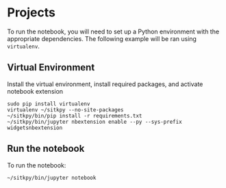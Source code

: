 # Projects

To run the notebook, you will need to set up a Python environment with the appropriate dependencies. The following example will be ran using ``virtualenv``.

## Virtual Environment

Install the virtual environment, install required packages, and activate notebook extension

	sudo pip install virtualenv
	virtualenv ~/sitkpy --no-site-packages
	~/sitkpy/bin/pip install -r requirements.txt
	~/sitkpy/bin/jupyter nbextension enable --py --sys-prefix widgetsnbextension

## Run the notebook

To run the notebook:

	~/sitkpy/bin/jupyter notebook